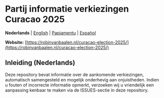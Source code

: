 # Partij informatie verkiezingen Curacao 2025

**Nederlands** | [English](./README-EN.md) | [Papiamentu](./README-PA.md) | [Español](./README-ES.md)

**Website:** [https://robinvanbaalen.nl/curacao-election-2025/](https://robinvanbaalen.nl/curacao-election-2025/)

## Inleiding (Nederlands)

Deze repository bevat informatie over de aankomende verkiezingen, automatisch samengesteld en mogelijk onderhevig aan
onjuistheden. Indien u fouten of incorrecte informatie opmerkt, verzoeken wij u vriendelijk een aanpassing kenbaar te
maken via de ISSUES-sectie in deze repository.

